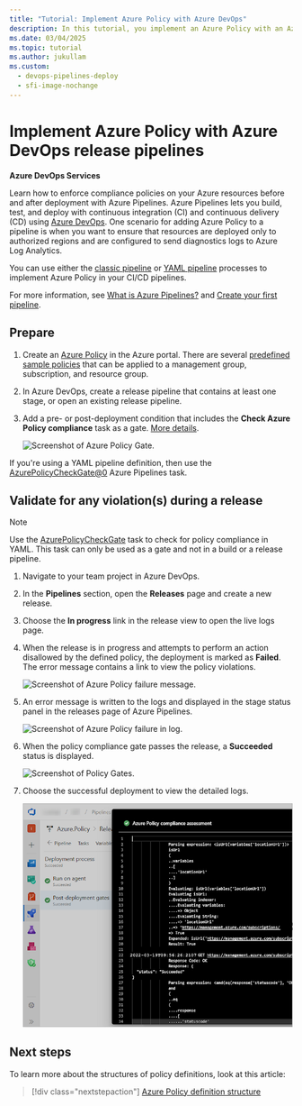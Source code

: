```yaml
---
title: "Tutorial: Implement Azure Policy with Azure DevOps"
description: In this tutorial, you implement an Azure Policy with an Azure DevOps release pipeline.
ms.date: 03/04/2025
ms.topic: tutorial
ms.author: jukullam
ms.custom:
  - devops-pipelines-deploy
  - sfi-image-nochange
---
```


# Implement Azure Policy with Azure DevOps release pipelines

**Azure DevOps Services**

Learn how to enforce compliance policies on your Azure resources before and after deployment with Azure Pipelines. Azure Pipelines lets you build, test, and deploy with continuous integration (CI) and continuous delivery (CD) using [Azure DevOps](/azure/devops/). One scenario for adding Azure Policy to a pipeline is when you want to ensure that resources are deployed only to authorized regions and are configured to send diagnostics logs to Azure Log Analytics.

You can use either the [classic pipeline](/azure/devops/pipelines/release/define-multistage-release-process) or [YAML pipeline](/azure/devops/pipelines/get-started/yaml-pipeline-editor) processes to implement Azure Policy in your CI/CD pipelines.

For more information, see [What is Azure Pipelines?](/azure/devops/pipelines/get-started/what-is-azure-pipelines)
and [Create your first pipeline](/azure/devops/pipelines/create-first-pipeline).
## Prepare

1. Create an [Azure Policy](./create-and-manage.md) in the Azure portal.
   There are several [predefined sample policies](/azure/governance/policy/samples/index)
   that can be applied to a management group, subscription, and resource group.

1. In Azure DevOps, create a release pipeline that contains at least one stage, or open an existing release pipeline.

1. Add a pre- or post-deployment condition that includes the **Check Azure Policy compliance** task as a gate.
   [More details](/azure/devops/pipelines/release/deploy-using-approvals#set-up-gates).

   ![Screenshot of Azure Policy Gate.](../media/devops-policy/azure-policy-gate.png)

If you're using a YAML pipeline definition, then use the [AzurePolicyCheckGate@0](/azure/devops/pipelines/tasks/reference/azure-policy-check-gate-v0) Azure Pipelines task.

## Validate for any violation(s) during a release

> [!NOTE]
> Use the [AzurePolicyCheckGate](/azure/devops/pipelines/tasks/deploy/azure-policy) task to check for policy compliance in YAML. This task can only be used as a gate and not in a build or a release pipeline.

1. Navigate to your team project in Azure DevOps.

1. In the **Pipelines** section, open the **Releases** page and create a new release.

1. Choose the **In progress** link in the release view to open the live logs page.

1. When the release is in progress and attempts to perform an action disallowed by
   the defined policy, the deployment is marked as **Failed**. The error message contains a link to view the policy violations.

   ![Screenshot of Azure Policy failure message.](../media/devops-policy/azure-policy-02.png)

1. An error message is written to the logs and displayed in the stage status panel in the releases page of Azure Pipelines.

   ![Screenshot of Azure Policy failure in log.](../media/devops-policy/azure-policy-03.png)

1. When the policy compliance gate passes the release, a **Succeeded** status is displayed.

   ![Screenshot of Policy Gates.](../media/devops-policy/policy-compliance-gates.png)

1. Choose the successful deployment to view the detailed logs.

   ![Screenshot of Policy Logs.](../media/devops-policy/policy-logs.png)

## Next steps

To learn more about the structures of policy definitions, look at this article:

> [!div class="nextstepaction"]
> [Azure Policy definition structure](../concepts/definition-structure-basics.md)
